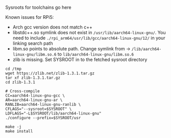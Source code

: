 Sysroots for toolchains go here


Known issues for RPi5:
* Arch gcc version does not match c++
* libstdc++.so symlink does not exist in `/usr/lib/aarch64-linux-gnu/`. You need to include `./rpi_arm64/usr/lib/gcc/aarch64-linux-gnu/12/` in your linking search path
* libm.so points to absolute path. Change symlink from -> `/lib/aarch64-linux-gnu/libm.so.6` to `lib/aarch64-linux-gnu/libm.so.6`
* zlib is missing. Set SYSROOT in to the fetched sysroot directory

```
cd /tmp
wget https://zlib.net/zlib-1.3.1.tar.gz
tar xf zlib-1.3.1.tar.gz
cd zlib-1.3.1

# Cross-compile
CC=aarch64-linux-gnu-gcc \
AR=aarch64-linux-gnu-ar \
RANLIB=aarch64-linux-gnu-ranlib \
CFLAGS="--sysroot=$SYSROOT" \
LDFLAGS="-L$SYSROOT/lib/aarch64-linux-gnu"
./configure --prefix=$SYSROOT/usr

make -j
make install
```
